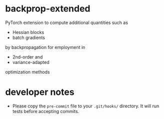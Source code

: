 # backprop-extended

PyTorch extension to compute additional quantities such as
* Hessian blocks
* batch gradients

by backpropagation for employment in 
* 2nd-order and
* variance-adapted

optimization methods

# developer notes
* Please copy the `pre-commit` file to your `.git/hooks/` directory. It will run tests before accepting commits.
